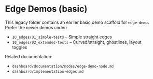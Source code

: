 # Edge Demos (basic)

This legacy folder contains an earlier basic demo scaffold for `edge-demo`. Prefer the newer demos under:

- `10_edges/01_simple-tests` – Simple straight edges
- `10_edges/02_extended-tests` – Curved/straight, ghostlines, layout toggles

Related documentation:

- `dashboard/documentation/nodes/edge-demo-node.md`
- `dashboard/implementation-edges.md`